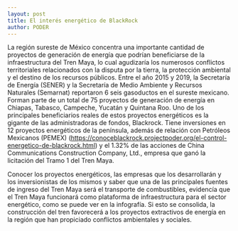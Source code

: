 ```yaml
---
layout: post
title: El interés energético de BlackRock
author: PODER 
---
```


La región sureste de México concentra una importante cantidad de proyectos de generación de energía que podrían beneficiarse de la infraestructura del Tren Maya, lo cual agudizaría los numerosos conflictos territoriales relacionados con la disputa por la tierra, la protección ambiental y el destino de los recursos públicos. 
Entre el año 2015 y 2019, la Secretaría de Energía (SENER) y la Secretaría de Medio Ambiente y Recursos Naturales (Semarnat) reportaron 6 seis gasoductos en el sureste mexicano. Forman parte de un total de 75 proyectos de generación de energía en Chiapas, Tabasco, Campeche, Yucatán y Quintana Roo. Uno de los principales beneficiarios reales de estos proyectos energéticos es la gigante de las administradoras de fondos, Blackrock. Tiene inversiones en 12 proyectos energéticos de la península, además de relación con Petróleos Mexicanos (PEMEX) (https://conoceblackrock.projectpoder.org/el-control-energetico-de-blackrock.html) y el 1.32% de las acciones de China Communications Construction Company, Ltd., empresa que ganó la licitación del Tramo 1 del Tren Maya.

Conocer los proyectos energéticos, las empresas que los desarrollarán y los inversionistas de los mismos y saber que una de las principales fuentes de ingreso del Tren Maya será el transporte de combustibles, evidencía que el Tren Maya funcionará como plataforma de infraestructura para el sector energético, como se puede ver en la infografía. Si esto se consolida, la construcción del tren favorecerá a los proyectos extractivos de energía en la región que han propiciado conflictos ambientales y sociales.

